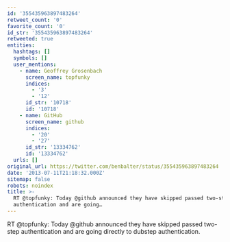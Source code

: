 ```yaml
---
id: '355435963897483264'
retweet_count: '0'
favorite_count: '0'
id_str: '355435963897483264'
retweeted: true
entities:
  hashtags: []
  symbols: []
  user_mentions:
    - name: Geoffrey Grosenbach
      screen_name: topfunky
      indices:
        - '3'
        - '12'
      id_str: '10718'
      id: '10718'
    - name: GitHub
      screen_name: github
      indices:
        - '20'
        - '27'
      id_str: '13334762'
      id: '13334762'
  urls: []
original_url: https://twitter.com/benbalter/status/355435963897483264
date: '2013-07-11T21:18:32.000Z'
sitemap: false
robots: noindex
title: >-
  RT @topfunky: Today @github announced they have skipped passed two-step
  authentication and are going…
---
```


RT @topfunky: Today @github announced they have skipped passed two-step authentication and are going directly to dubstep authentication.